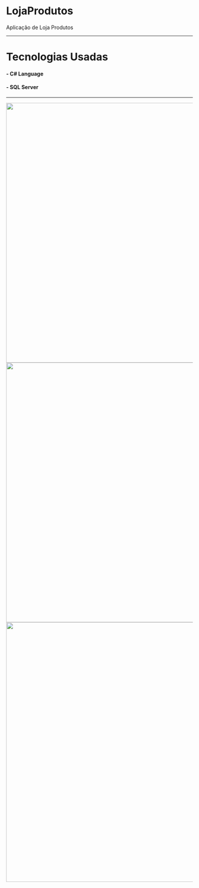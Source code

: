 # LojaProdutos
Aplicação de Loja Produtos

----------------------------------------------------------------------------------------------------

# Tecnologias Usadas

#### - C# Language
#### - SQL Server

----------------------------------------------------------------------------------------------------

<div align-"center">
  <img src="https://github.com/user-attachments/assets/cc680919-ef2c-453f-8847-a683bfc0773f" width="700px" />
</div>
<div align-"center">
  <img src="https://github.com/user-attachments/assets/1a3a97ce-0f08-4113-acee-e8b82bc397a6" width="700px" />
</div>
<div align-"center">
  <img src="https://github.com/user-attachments/assets/a9420118-9818-468b-9a1e-b0c862145d88" width="700px" />
</div>

